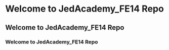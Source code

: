 # Welcome to JedAcademy_FE14 Repo
## Welcome to JedAcademy_FE14 Repo
### Welcome to JedAcademy_FE14 Repo